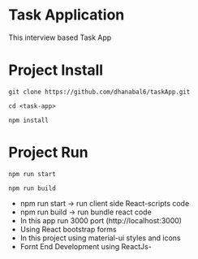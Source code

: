 # Task Application

This interview based Task App 

# Project Install

```
git clone https://github.com/dhanabal6/taskApp.git

cd <task-app>

npm install

```

# Project Run

```
npm run start

npm run build

```

- npm run start -> run client side React-scripts code
- npm run build -> run bundle react code
- In this app run 3000 port (http://localhost:3000)
- Using React bootstrap forms
- In this project using material-ui styles and icons
- Fornt End Development using ReactJs-